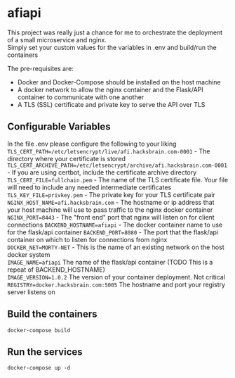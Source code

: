 # afiapi

This project was really just a chance for me to orchestrate the deployment of a small microservice and nginx.   
Simply set your custom values for the variables in .env and build/run the containers  

The pre-requisites are:  
- Docker and Docker-Compose should be installed on the host machine
- A docker network to allow the nginx container and the Flask/API container to communicate with one another
- A TLS (SSL) certificate and private key to serve the API over TLS

## Configurable Variables
In the file .env please configure the following to your liking  
`TLS_CERT_PATH=/etc/letsencrypt/live/afi.hacksbrain.com-0001` - The directory where your certificate is stored
`TLS_CERT_ARCHIVE_PATH=/etc/letsencrypt/archive/afi.hacksbrain.com-0001` - If you are using certbot, include the certificate archive directory   
`TLS_CERT_FILE=fullchain.pem` - The name of the TLS certificate file. Your file will need to include any needed intermediate certificates
`TLS_KEY_FILE=privkey.pem` - The private key for your TLS certificate pair  
`NGINX_HOST_NAME=afi.hacksbrain.com` - The hostname or ip address that your host machine will use to pass traffic to the nginx docker container  
`NGINX_PORT=8443` - The "front end" port that nginx will listen on for client connections
`BACKEND_HOSTNAME=afiapi` - The docker container name to use for the flask/api container
`BACKEND_PORT=8080` - The port that the flask/api container on which to listen for connections from nginx  
`DOCKER_NET=MORTY-NET` - This is the name of an existing network on the host docker system  
`IMAGE_NAME=afiapi` The name of the flask/api container (TODO This is a repeat of BACKEND_HOSTNAME)  
`IMAGE_VERSION=1.0.2` The version of your container deployment. Not critical  
`REGISTRY=docker.hacksbrain.com:5005` The hostname and port your registry server listens on  

## Build the containers
`docker-compose build`

## Run the services
`docker-compose up -d`

